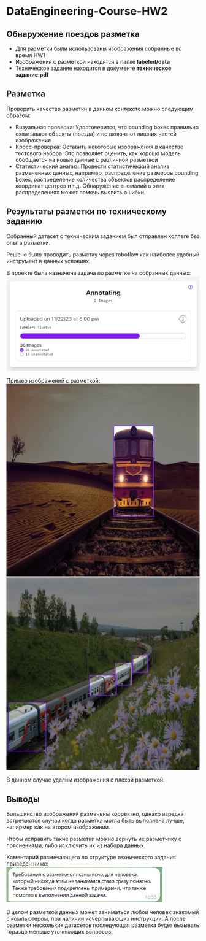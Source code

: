 # DataEngineering-Course-HW2
## Обнаружение поездов разметка
* Для разметки были использованы изображения собранные во время HW1
* Изображения с разметкой находятся в папке **labeled/data**
* Техническое задание находится в документе **техническое задание.pdf**
## Разметка
Проверить качество разметки в данном контексте можно следующим образом:
* Визуальная проверка: Удостоверится, что bounding boxes правильно охватывают объекты (поезда) и не включают лишних частей изображения
* Кросс-проверка: Оставить некоторые изображения в качестве тестового набора. Это позволяет оценить, как хорошо модель обобщается на новые данные с различной разметкой
* Статистический анализ: Провести статистический анализ размеченных данных, например, распределение размеров bounding boxes, распределение количества объектов распределение координат центров и т.д. Обнаружение аномалий в этих распределениях может помочь выявить ошибки.
## Результаты разметки по техническому заданию
Собранный датасет с техническим заданием был отправлен коллеге без опыта разметки. 

Решено было проводить разметку через roboflow как наиболее удобный инструмент в данных условиях.

В проекте была назначена задача по разметке на собранных данных:
![assign](https://github.com/VirtuallInsanity/DataEngineering-Course/blob/hw2/imgs/Screenshot_145.jpg)

Пример изображений с разметкой:
![example1](https://github.com/VirtuallInsanity/DataEngineering-Course/blob/hw2/imgs/Screenshot_137.jpg)
![example2](https://github.com/VirtuallInsanity/DataEngineering-Course/blob/hw2/imgs/Screenshot_138.jpg)

В данном случае удалим изображения с плохой разметкой.
## Выводы
Большинство изображений размечены корректно, однако изредка встречаются случаи когда разметка могла быть выполнена лучше, напирмер как на втором изображении.

Чтобы исправить такие разметки можно вернуть их разметчику с пояснениями, либо исключить их из набора данных.

Коментарий размечающего по структуре технического задания приведен ниже:
![comment](https://github.com/VirtuallInsanity/DataEngineering-Course/blob/hw2/imgs/Screenshot_146.jpg)

В целом разметкой данных может заниматься любой человек знакомый с компьютером, при наличии исчерпывающих инструкции. А после разметки нескольких датасетов последующая разметка будет вызывать гораздо меньше уточняющих вопросов.
